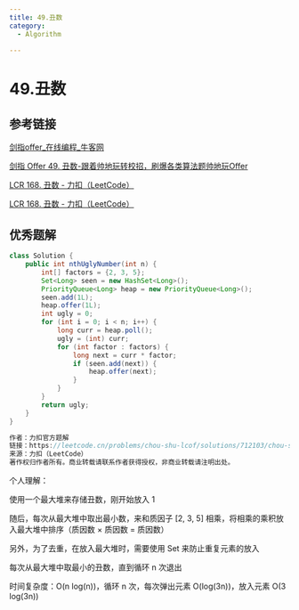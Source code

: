 ```yaml
---
title: 49.丑数
category:
  - Algorithm

---
```


# 49.丑数

## 参考链接

[剑指offer_在线编程_牛客网](https://www.nowcoder.com/exam/oj/ta?page=1&tpId=13&type=265)

[剑指 Offer 49. 丑数-跟着帅地玩转校招，刷爆各类算法题帅地玩Offer](https://www.playoffer.cn/600.html)

[LCR 168. 丑数 - 力扣（LeetCode）](https://leetcode.cn/problems/chou-shu-lcof/solutions/712103/chou-shu-by-leetcode-solution-0e5i/)

[LCR 168. 丑数 - 力扣（LeetCode）](https://leetcode.cn/problems/chou-shu-lcof/solutions/182045/mian-shi-ti-49-chou-shu-dong-tai-gui-hua-qing-xi-t/)



## 优秀题解

```java
class Solution {
    public int nthUglyNumber(int n) {
        int[] factors = {2, 3, 5};
        Set<Long> seen = new HashSet<Long>();
        PriorityQueue<Long> heap = new PriorityQueue<Long>();
        seen.add(1L);
        heap.offer(1L);
        int ugly = 0;
        for (int i = 0; i < n; i++) {
            long curr = heap.poll();
            ugly = (int) curr;
            for (int factor : factors) {
                long next = curr * factor;
                if (seen.add(next)) {
                    heap.offer(next);
                }
            }
        }
        return ugly;
    }
}

作者：力扣官方题解
链接：https://leetcode.cn/problems/chou-shu-lcof/solutions/712103/chou-shu-by-leetcode-solution-0e5i/
来源：力扣（LeetCode）
著作权归作者所有。商业转载请联系作者获得授权，非商业转载请注明出处。
```

个人理解：

使用一个最大堆来存储丑数，刚开始放入 1 

随后，每次从最大堆中取出最小数，来和质因子 [2, 3, 5] 相乘，将相乘的乘积放入最大堆中排序（质因数 × 质因数 = 质因数）

另外，为了去重，在放入最大堆时，需要使用 Set 来防止重复元素的放入

每次从最大堆中取最小的丑数，直到循环 n 次退出

时间复杂度：O(n log(n))，循环 n 次，每次弹出元素 O(log(3n))，放入元素 O(3 log(3n))

